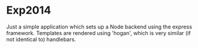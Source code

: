 # Exp2014

Just a simple application which sets up a Node backend using the express framework.  Templates are rendered using 'hogan', which is very similar (if not identical to) handlebars.